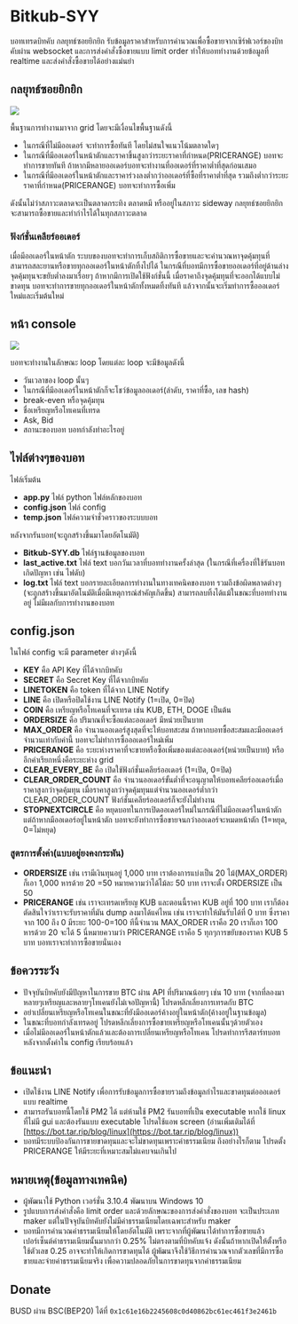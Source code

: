 # Bitkub-SYY
บอทเทรดบิทคับ กลยุทธ์ซอยยิกยิก รับข้อมูลราคาสำหรับการคำนวณเพื่อซื้อขายจากเซิร์ฟเวอร์ของบิทคับผ่าน websocket และการส่งคำสั่งซื้อขายแบบ limit order ทำให้บอททำงานด้วยข้อมูลที่ realtime และส่งคำสั่งซื้อขายได้อย่างแม่นยำ

## กลยุทธ์ซอยยิกยิก

![](https://user-images.githubusercontent.com/96503948/183243023-dfa9ea3b-79a9-484e-a084-b195729b1f75.png)

พื้นฐานการทำงานมาจาก grid โดยจะมีเงื่อนไขพื้นฐานดังนี้
- ในกรณีที่ไม่มีออเดอร์ จะทำการซื้อทันที โดยไม่สนใจแนวโน้มตลาดใดๆ
- ในกรณีที่มีออเดอร์ในหน้าตักและราคาขึ้นสูงกว่าระยะราคาที่กำหนด(PRICERANGE) บอทจะทำการขายทันที ถ้าหากมีหลายออเดอร์บอทจะทำงานที่ออเดอร์ที่ราคาต่ำที่สุดก่อนเสมอ
- ในกรณีที่มีออเดอร์ในหน้าตักและราคาร่วงลงต่ำกว่าออเดอร์ที่ซื้อที่ราคาต่ำที่สุด รวมถึงต่ำกว่าระยะราคาที่กำหนด(PRICERANGE) บอทจะทำการซื้อเพิ่ม

ดังนั้นไม่ว่าสภาวะตลาดจะเป็นตลาดกระทิง ตลาดหมี หรืออยู่ในสภาวะ sideway  กลยุทธ์ซอยยิกยิกจะสามารถซื้อขายและทำกำไรได้ในทุกสภาวะตลาด

### ฟังก์ชั่นเคลียร์ออเดอร์

เมื่อมีออเดอร์ในหน้าตัก ระบบของบอทจะทำการเก็บสถิติการซื้อขายและจะคำนวณหาจุดคุ้มทุนที่สามารถสละยานหรือขายทุกออเดอร์ในหน้าตักทิ้งไปได้ ในกรณีที่บอทมีการซื้อขายออเดอร์ที่อยู่ด้านล่าง จุดคุ้มทุนจะขยับต่ำลงมาเรื่อยๆ ถ้าหากมีการเปิดใช้ฟังก์ชั่นนี้ เมื่อราคาถึงจุดคุ้มทุนที่จะออกได้แบบไม่ขาดทุน บอทจะทำการขายทุกออเดอร์ในหน้าตักทั้งหมดทิ้งทันที แล้วจากนั้นจะเริ่มทำการซื้อออเดอร์ใหม่และเริ่มต้นใหม่

## หน้า console

![](https://user-images.githubusercontent.com/96503948/183243054-7be1e24c-6fea-41d1-98c2-465fae7f7cef.png)

บอทจะทำงานในลักษณะ loop โดยแต่ละ loop จะมีข้อมูลดังนี้
- วันเวลาของ loop นั้นๆ
- ในกรณีที่มีออเดอร์ในหน้าตักก็จะโชว์ข้อมูลออเดอร์(ลำดับ, ราคาที่ซื้อ, เลข hash)
- break-even หรือจุดคุ้มทุน
- ชื่อเหรียญหรือโทเคนที่เทรด
- Ask, Bid
- สถานะของบอท บอทกำลังทำอะไรอยู่

## ไฟล์ต่างๆของบอท
ไฟล์เริ่มต้น

- **app.py** ไฟล์ python ไฟล์หลักของบอท
- **config.json** ไฟล์ config
- **temp.json** ไฟล์ความจำชั่วคราวของระบบบอท

หลังจากรันบอท(จะถูกสร้างขึ้นมาโดยอัตโนมัติ)

- **Bitkub-SYY.db** ไฟล์ฐานข้อมูลของบอท
- **last_active.txt** ไฟล์ text บอกวันเวลาที่บอททำงานครั้งล่าสุด (ในกรณีที่เครื่องที่ใช้รันบอทเกิดปัญหา เช่น ไฟดับ)
- **log.txt** ไฟล์ text บอกรายละเอียดการทำงานในทางเทคนิคของบอท รวมถึงข้อผิดพลาดต่างๆ (จะถูกสร้างขึ้นมาอัตโนมัติเมื่อมีเหตุการณ์สำคัญเกิดขึ้น) สามารถลบทิ้งได้แม้ในขณะที่บอททำงานอยู่ ไม่มีผลกับการทำงานของบอท

## config.json
ในไฟล์ config จะมี parameter ต่างๆดังนี้
- **KEY** คือ API Key ที่ได้จากบิทคับ
- **SECRET** คือ Secret Key ที่ได้จากบิทคับ
- **LINETOKEN** คือ token ที่ได้จาก LINE Notify
- **LINE** คือ เปิดหรือปิดใช้งาน LINE Notify (1=เปิด, 0=ปิด)
- **COIN** คือ เหรียญหรือโทเคนที่จะเทรด เช่น KUB, ETH, DOGE เป็นต้น
- **ORDERSIZE** คือ ปริมาณที่จะซื้อแต่ละออเดอร์ มีหน่วยเป็นบาท
- **MAX_ORDER** คือ จำนวนออเดอร์สูงสุดที่จะให้บอทสะสม ถ้าหากบอทซื้อสะสมและมีออเดอร์จำนวนเท่ากับค่านี้ บอทจะไม่ทำการซื้อออเดอร์ใหม่เพิ่ม
- **PRICERANGE** คือ ระยะห่างราคาที่จะขายหรือซื้อเพิ่มของแต่ละออเดอร์(หน่วยเป็นบาท) หรืออีกคำเรียกหนึ่งคือระยะห่าง grid
- **CLEAR_EVERY_BE** คือ เปิดใช้ฟังก์ชั่นเคลียร์ออเดอร์ (1=เปิด, 0=ปิด)
- **CLEAR_ORDER_COUNT** คือ จำนวนออเดอร์ขั้นต่ำที่จะอนุญาตให้บอทเคลียร์ออเดอร์เมื่อราคาสูงกว่าจุดคุ้มทุน เมื่อราคาสูงกว่าจุดคุ้มทุนแต่จำนวนออเดอร์ต่ำกว่า CLEAR_ORDER_COUNT ฟังก์ชั่นเคลียร์ออเดอร์ก็จะยังไม่ทำงาน
- **STOPNEXTCIRCLE** คือ หยุดบอทในการเปิดออเดอร์ใหม่ในกรณีที่ไม่มีออเดอร์ในหน้าตัก แต่ถ้าหากมีออเดอร์อยู่ในหน้าตัก บอทจะยังทำการซื้อขายจนกว่าออเดอร์จะหมดหน้าตัก (1=หยุด, 0=ไม่หยุด)

### สูตรการตั้งค่า(แบบอยู่ยงคงกระพัน)
- **ORDERSIZE** เช่น เรามีเงินทุนอยู่ 1,000 บาท เราต้องการแบ่งเป็น 20 ไม้(MAX_ORDER) ก็เอา 1,000 หารด้วย 20 =50 หมายความว่าได้ไม้ละ 50 บาท เราจะตั้ง ORDERSIZE เป็น 50
- **PRICERANGE** เช่น เราจะเทรดเหรียญ KUB และตอนนี้ราคา KUB อยู่ที่ 100 บาท เราก็ต้องตัดสินใจว่าเราจะรับราคาที่มัน dump ลงมาได้แค่ไหน เช่น เราจะทำให้มันรับได้ที่ 0 บาท ซึ่งราคาจาก 100 ถึง 0 มีระยะ 100-0=100 ทีนี้จำนวน MAX_ORDER เราคือ 20 เราก็เอา 100 หารด้วย 20 จะได้ 5  นี่หมายความว่า PRICERANGE เราคือ 5  ทุกๆการขยับของราคา KUB 5 บาท บอทเราจะทำการซื้อขายนั่นเอง

## ข้อควรระวัง
- ปัจจุบันบิทคับยังมีปัญหาในการขาย BTC ผ่าน API ที่ปริมาณน้อยๆ เช่น 10 บาท (จากที่ลองมาหลายๆเหรียญและหลายๆโทเคนยังไม่เจอปัญหานี้) โปรดหลีกเลี่ยงการเทรดกับ BTC
- อย่าเปลี่ยนเหรียญหรือโทเคนในขณะที่ยังมีออเดอร์ค้างอยู่ในหน้าตัก(ค้างอยู่ในฐานข้อมูล)
- ในขณะที่บอทกำลังเทรดอยู่ โปรดหลีกเลี่ยงการซื้อขายเหรียญหรือโทเคนนั้นๆด้วยตัวเอง
- เมื่อไม่มีออเดอร์ในหน้าตักแล้วและต้องการเปลี่ยนเหรียญหรือโทเคน โปรดทำการรีสตาร์ทบอทหลังจากตั้งค่าใน config เรียบร้อยแล้ว

## ข้อแนะนำ
- เปิดใช้งาน LINE Notify เพื่อการรับข้อมูลการซื้อขายรวมถึงข้อมูลกำไรและขาดทุนต่อออเดอร์แบบ realtime
- สามารถรันบอทนี้โดยใช้ PM2 ได้ แต่ห้ามใช้ PM2 รันบอทที่เป็น executable  หากใช้ linux ที่ไม่มี gui และต้องรันแบบ executable โปรดใช้แอพ screen (อ่านเพิ่มเติมได้ที่ [https://bot.tar.rip/blog/linux](https://bot.tar.rip/blog/linux))
- บอทมีระบบป้องกันการขายขาดทุนและจะไม่ขาดทุนเพราะค่าธรรมเนียม ถึงอย่างไรก็ตาม โปรดตั้ง PRICERANGE ให้มีระยะที่เหมาะสมไม่แคบจนเกินไป

## หมายเหตุ(ข้อมูลทางเทคนิค)
- ผู้พัฒนาใช้ Python เวอร์ชั่น 3.10.4 พัฒนาบน Windows 10
- รูปแบบการส่งคำสั่งคือ limit order และด้วยลักษณะของการส่งคำสั่งของบอท จะเป็นประเภท maker แต่ในปัจจุบันบิทคับยังไม่มีค่าธรรมเนียมโดยเฉพาะสำหรับ maker
- บอทมีการคำนวณค่าธรรมเนียมให้โดยอัตโนมัติ เพราะจากที่ผู้พัฒนาได้ทำการซื้อขายแล้ว เปอร์เซ็นต์ค่าธรรมเนียมนั้นมากกว่า 0.25% ไม่ตรงตามที่บิทคับแจ้ง ดังนั้นถ้าหากเปิดให้ตั้งหรือใช้ตัวเลข 0.25 อาจจะทำให้เกิดการขาดทุนได้ ผู้พัฒนาจึงใช้วิธีการคำนวณจากตัวเลขที่มีการซื้อขายและจ่ายค่าธรรมเนียมจริง เพื่อความปลอดภัยในการขาดทุนจากค่าธรรมเนียม

## Donate
BUSD ผ่าน BSC(BEP20) ได้ที่ `0x1c61e16b2245608c0d40862bc61ec461f3e2461b`
